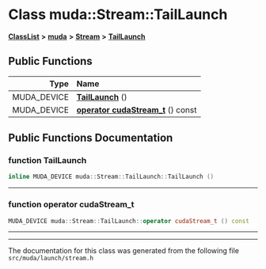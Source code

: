 

# Class muda::Stream::TailLaunch



[**ClassList**](annotated.md) **>** [**muda**](namespacemuda.md) **>** [**Stream**](classmuda_1_1_stream.md) **>** [**TailLaunch**](classmuda_1_1_stream_1_1_tail_launch.md)










































## Public Functions

| Type | Name |
| ---: | :--- |
|  MUDA\_DEVICE | [**TailLaunch**](#function-taillaunch) () <br> |
|  MUDA\_DEVICE | [**operator cudaStream\_t**](#function-operator-cudastream_t) () const<br> |




























## Public Functions Documentation




### function TailLaunch 

```C++
inline MUDA_DEVICE muda::Stream::TailLaunch::TailLaunch () 
```




<hr>



### function operator cudaStream\_t 

```C++
MUDA_DEVICE muda::Stream::TailLaunch::operator cudaStream_t () const
```




<hr>

------------------------------
The documentation for this class was generated from the following file `src/muda/launch/stream.h`

